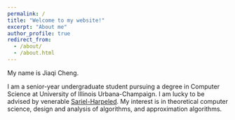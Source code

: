 ```yaml
---
permalink: /
title: "Welcome to my website!"
excerpt: "About me"
author_profile: true
redirect_from: 
  - /about/
  - /about.html
---
```








My name is Jiaqi Cheng.

I am a senior-year undergraduate student pursuing a degree in Computer Science at University of Illinois Urbana-Champaign. I am lucky to be advised by venerable [Sariel-Harpeled](https://sarielhp.org/). My interest is in theoretical computer science, design and analysis of algorithms, and approximation algorithms.